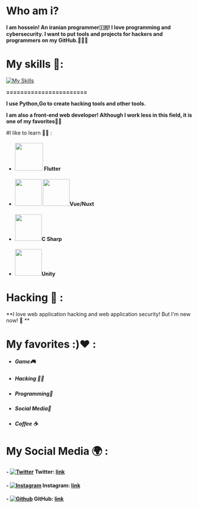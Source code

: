 # Who am i?
**I am hossein! An iranian programmer🇮🇷! I love programming and cybersecurity. I want to put tools and projects for hackers and programmers on my GitHub.👨‍💻🔥**
# My skills 💪:
[![My Skills](https://skillicons.dev/icons?i=html,css,sass,js,bootstrap,tailwind,react,next,python,linux,c,git)](https://skillicons.dev)

**=======================**


**I use Python,Go to create hacking tools and other tools.**



**I am also a front-end web developer! Although I work less in this field, it is one of my favorites👨‍💻**

#I like to learn 🧑‍🎓 :
- #### <img src="https://skillicons.dev/icons?i=flutter" height="75"/> Flutter 
- #### <img src="https://skillicons.dev/icons?i=vue" width="72"/> <img src="https://skillicons.dev/icons?i=nuxt" width="72"/>Vue/Nuxt
- #### <img src="https://skillicons.dev/icons?i=c#" width="72"/>C Sharp
- #### <img src="https://skillicons.dev/icons?i=unity" width="72"/>Unity 

# Hacking 🐍 :
**I love web application hacking and web application security! But I'm new now! 🥲 **

# My favorites :)❤️ :

- ##### Game🎮
- ##### Hacking 👨‍💻
- ##### Programming📝
- ##### Social Media📰
- ##### Coffee ☕
# My Social Media 🌍 :

####  - [![Twitter](https://skillicons.dev/icons?i=twitter)](https://skillicons.dev)  Twitter: [link](https://twitter.com/hosseinyn91 "twitter")
#### - [![Instagram](https://skillicons.dev/icons?i=instagram)](https://skillicons.dev) Instagram: [link](https://www.instagram.com/hosseinyadegarnia/ "link")
#### - [![Github](https://skillicons.dev/icons?i=github)](https://skillicons.dev) GitHub: [link](https://github.com/hosseinyn)
